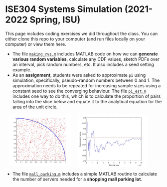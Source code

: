# ISE304 Systems Simulation (2021-2022 Spring, ISU)
This page includes coding exercises we did throughout the class. You can either clone this repo to your computer (and run files locally on your computer) or view them here.
* The file [`making_rvs.m`](w3/making_rvs.m) includes MATLAB code on how we can **generate various random variables**, calculate any CDF values, sketch PDFs over an interval, pick random numbers, etc. It also includes a seed setting example.
* As an **assignment**, students were asked to approximate `pi` using simulation, specifically, pseudo-random numbers between 0 and 1. The approximation needs to be repeated for increasing sample sizes using a constant seed to see the converging behaviour. The file [`pi_est.m`](w3/pi_est.m) includes one way to do this, which is to calculate the proportion of pairs falling into the slice below and equate it to the analytical equation for the area of the unit circle.

<img src="figures/pi_est.jpg" width="40%" alt="Site logo" align = "center" style="margin:0px 10px"><img src="figures/pi_est2.jpg" width="45%" alt="Site logo" align = "center" style="margin:0px 10px">

* The file [`mall_parking.m`](w5/mall_parking.m) includes a simple MATLAB routine to calculate the number of servers needed for a **shopping mall parking lot**.

